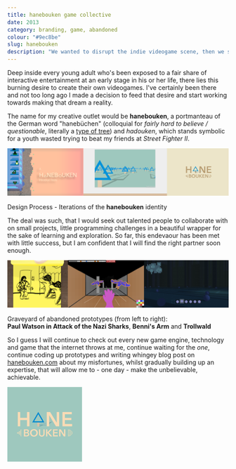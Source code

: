 ```yaml
---
title: hanebouken game collective 
date: 2013
category: branding, game, abandoned
colour: "#9ec8be"
slug: hanebouken
description: "We wanted to disrupt the indie videogame scene, then we sort of lost interest.."
---
```


Deep inside every young adult who's been exposed to a fair share of interactive entertainment at an early stage in his or her life, there lies this burning desire to create their own videogames. I've certainly been there and not too long ago I made a decision to feed that desire and start working towards making that dream a reality.

The name for my creative outlet would be __hanebouken__, a portmanteau of the German word "hanebüchen" (colloquial for _fairly hard to believe / questionable_, literally a [type of tree](http://en.wikipedia.org/wiki/Carpinus_betulus)) and _hadouken_, which stands symbolic for a youth wasted trying to beat my friends at _Street Fighter II_.

![Identity Design Process](process.png)

<p class="caption">Design Process - Iterations of the <strong>hanebouken</strong> identity</p>

The deal was such, that I would seek out talented people to collaborate with on small projects, little programming challenges in a beautiful wrapper for the sake of learning and exploration. 
So far, this endevaour has been met with little success, but I am confident that I will find the right partner soon enough.

![Game Prototypes](prototypes.png)

<p class="caption">Graveyard of abandoned prototypes (from left to right):<br />
<strong>Paul Watson in Attack of the Nazi Sharks</strong>, <strong>Benni's Arm</strong> and <strong>Trollwald</strong></p>

So I guess I will continue to check out every new game engine, technology and game that the internet throws at me, continue waiting for the _one_, continue coding up prototypes and writing whingey blog post on [hanebouken.com](http://www.hanebouken.com) about my misfortunes, whilst gradually building up an expertise, that will allow me to - one day - make the unbelievable, achievable.

![Final Logo Iteration](final_logo.png)